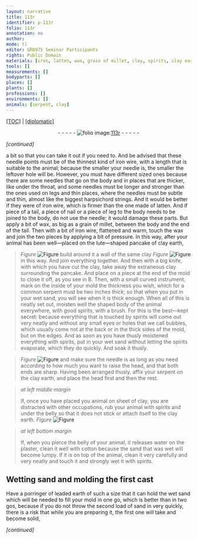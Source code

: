 ```yaml
---
layout: narrative
title: 113r
identifier: p-113r
folio: 113r
annotation: no
author:
mode: tl
editor: GR8975 Seminar Participants
rights: Public Domain
materials: [iron, latten, wax, grain of millet, clay, spirits, clay earth, earth, water, plaster, cotton, leaded earth]
tools: []
measurements: []
bodyparts: []
places: []
plants: []
professions: []
environments: []
animals: [serpent, clay]
---
```


<p><a href="{{ site.baseurl }}/translation/">[TOC]</a> | <a href="{{ site.baseurl }}/texts/p-113r_tc/">[diplomatic]</a></p><div class="folio" align="center">- - - - - <a href="http://gallica.bnf.fr/ark:/12148/btv1b10500001g/f231.image" target="_blank"><img src="https://cu-mkp.github.io/2017-workshop-edition/assets/photo-icon.png" alt="folio image: " style="display:inline-block; margin-bottom:-3px;"/>113r</a> - - - - - </div>  
 
*[continued]*
  
a bit so that you can take it out if you need to. And be advised that these needle points must be of the thinnest kind of <span class="m">iron</span> wire, with a length that is suitable to the animal; because the smaller your needle is, the smaller the leftover hole will be. However, you must have different sized ones because there are some needles that go on the body and in places that are thicker, like under the throat, and some <span class="sup">needles</span> must be longer and stronger than the ones used on legs and thin places, where the needles must be subtle and thin, almost like the biggest harpsichord strings. And it would be better if they were of <span class="m">iron</span> wire, which is firmer than the one made of <span class="m">latten</span>. And if piece of a tail, a piece of nail or a piece of leg to the body needs to be joined to the body, do not use the needle; it would damage these parts. But apply a bit of <span class="m">wax</span>, as big as a <span class="m">grain of millet</span>, between the body and the end of the tail. Then with a bit of <span class="m">iron</span> wire, flattened and warm, touch the <span class="m">wax</span> and join the two pieces by applying a bit of pressure. In this way, after your animal has been well—placed on the lute—shaped pancake <span class="sup">of clay earth</span>, 
> *Figure*
> <a href="https://drive.google.com/open?id=0B9-oNrvWdlO5YkE1Vm1ZMmRoVm8" target="_blank"><img src="https://cu-mkp.github.io/GR8975-edition/assets/photo-icon.png" alt="Figure" style="display:inline-block; margin-bottom:-3px;"/></a>
 build around it a wall of the same <span class="m">clay</span> 
> *Figure*
> <a href="https://drive.google.com/open?id=0B9-oNrvWdlO5aW1sekxQWGJJY0E" target="_blank"><img src="https://cu-mkp.github.io/GR8975-edition/assets/photo-icon.png" alt="Figure" style="display:inline-block; margin-bottom:-3px;"/></a>
 in this way. And join everything together. And then with a big knife, with which you have cut the <span class="m">clay</span>, take away the extraneous <span class="sup">clay</span> surrounding the pancake. And place on a piece at the end of the mold to close it off, as you see in B. Then, with a small curved instrument, mark on the inside of your mold the thickness you wish, which for a common <span class="al">serpent</span> must be two inches thick; so that when you put in your wet sand, you will see when it is thick enough. When all of this is neatly set out, moisten well the shaped body of the animal everywhere, with good <span class="m">spirits</span>, with a brush. For this is the best—kept secret: because everything that is touched by <span class="m">spirits</span> will come out very neatly and without any small eyes or holes that we call bubbles, which usually come not at the back or in the thick sides of the mold, but on the edges. And as soon as you have thusly moistened everything with <span class="m">spirits</span>, put in your wet sand without letting the <span class="m">spirits</span> evaporate, which they do quickly. And soak it thusly.
 
 
> *Figure*
> <a href="https://drive.google.com/open?id=0B9-oNrvWdlO5MDEzX0RhXzJGcXc" target="_blank"><img src="https://cu-mkp.github.io/GR8975-edition/assets/photo-icon.png" alt="Figure" style="display:inline-block; margin-bottom:-3px;"/></a>
 and make sure the needle is as long as you need according to how much you want to raise the head, and that both ends are sharp. Having been arranged thusly, affix your <span class="al">serpent</span> on the <span class="m">clay earth</span>, and place the head first and then the rest. 
 
> *at left middle margin*
> 
> 
>   If, once you have placed you animal on sheet of <span class="m">clay</span>, you are distracted with other occupations, rub your animal with <span class="m">spirits</span> and under the belly so that it does not stick or attach itself to the <span class="sup"><span class="al">clay</span></span> <span class="m">earth</span>. 
> *Figure*
> <a href="https://drive.google.com/open?id=0B9-oNrvWdlO5Qm8wSlJPOWxfZWM" target="_blank"><img src="https://cu-mkp.github.io/GR8975-edition/assets/photo-icon.png" alt="Figure" style="display:inline-block; margin-bottom:-3px;"/></a>
 
 
> *at left bottom margin*
> 
> 
> If, when you pierce the belly of your animal, it releases <span class="m">water</span> on the <span class="m">plaster</span>, clean it well with <span class="m">cotton</span> because the sand that was wet will become lumpy. If it is on top of the animal, clean it very carefully and very neatly and touch it and strongly wet it with <span class="m">spirits</span>.
 
 
  

## Wetting sand and molding the first cast

 
Have a porringer of <span class="m">leaded earth</span> of such a size that it can hold the wet sand which will be needed to fill your mold in one go, which is better than in two gos, because if you do not throw the second load of sand in very quickly, there is a risk that while you are preparing it, the first one will take and become solid,
 
*[continued]*
 
